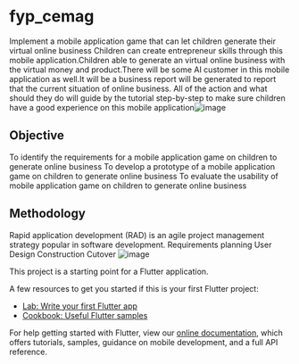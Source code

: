 # fyp_cemag

Implement a mobile application game that can let children generate their virtual online business
Children can create entrepreneur skills through this mobile application.Children able to generate an virtual online business with the virtual money and product.There will be some AI customer in this mobile application as well.It will be a business report will be generated to report that the current situation of online business. All of the action and what should they do will guide by the tutorial step-by-step to make sure children have a good experience on this mobile application![image](https://user-images.githubusercontent.com/61204151/175003951-8a2b4c7d-bb01-4601-814d-0d1265b8c2b3.png)


## Objective
To identify the requirements for a mobile application game on children to generate online business 
To develop a prototype of a mobile application game on children to generate online business 
To evaluate the usability of mobile application game on children to generate online business

## Methodology
Rapid application development (RAD) is an agile project management strategy popular in software development. 
Requirements planning
User Design 
Construction
Cutover
![image](https://user-images.githubusercontent.com/61204151/175004311-3eb63a2c-cc2a-49fd-91b1-8168b06876b7.png)

This project is a starting point for a Flutter application.

A few resources to get you started if this is your first Flutter project:

- [Lab: Write your first Flutter app](https://flutter.dev/docs/get-started/codelab)
- [Cookbook: Useful Flutter samples](https://flutter.dev/docs/cookbook)

For help getting started with Flutter, view our
[online documentation](https://flutter.dev/docs), which offers tutorials,
samples, guidance on mobile development, and a full API reference.


